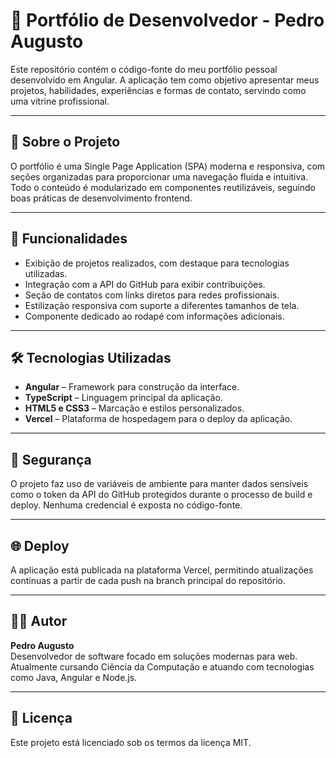 # 🚀 Portfólio de Desenvolvedor - Pedro Augusto

Este repositório contém o código-fonte do meu portfólio pessoal desenvolvido em Angular. A aplicação tem como objetivo apresentar meus projetos, habilidades, experiências e formas de contato, servindo como uma vitrine profissional.

---

## 📌 Sobre o Projeto

O portfólio é uma Single Page Application (SPA) moderna e responsiva, com seções organizadas para proporcionar uma navegação fluida e intuitiva. Todo o conteúdo é modularizado em componentes reutilizáveis, seguindo boas práticas de desenvolvimento frontend.

---

## 🧩 Funcionalidades

- Exibição de projetos realizados, com destaque para tecnologias utilizadas.
- Integração com a API do GitHub para exibir contribuições.
- Seção de contatos com links diretos para redes profissionais.
- Estilização responsiva com suporte a diferentes tamanhos de tela.
- Componente dedicado ao rodapé com informações adicionais.

---

## 🛠️ Tecnologias Utilizadas

- **Angular** – Framework para construção da interface.
- **TypeScript** – Linguagem principal da aplicação.
- **HTML5 e CSS3** – Marcação e estilos personalizados.
- **Vercel** – Plataforma de hospedagem para o deploy da aplicação.

---

## 🔐 Segurança

O projeto faz uso de variáveis de ambiente para manter dados sensíveis como o token da API do GitHub protegidos durante o processo de build e deploy. Nenhuma credencial é exposta no código-fonte.

---

## 🌐 Deploy

A aplicação está publicada na plataforma Vercel, permitindo atualizações contínuas a partir de cada push na branch principal do repositório.

---

## 👨‍💻 Autor

**Pedro Augusto**  
Desenvolvedor de software focado em soluções modernas para web.  
Atualmente cursando Ciência da Computação e atuando com tecnologias como Java, Angular e Node.js.

---

## 📄 Licença

Este projeto está licenciado sob os termos da licença MIT.